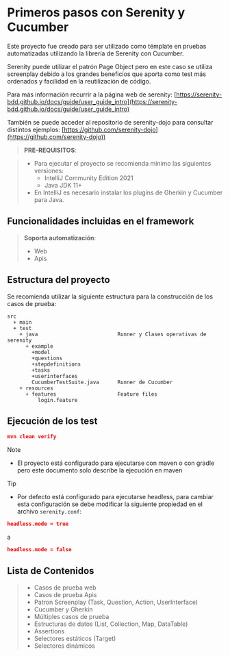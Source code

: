 # Primeros pasos con Serenity y Cucumber

Este proyecto fue creado para ser utilizado como témplate en pruebas automatizadas utilizando la librería de Serenity con Cucumber. 

Serenity puede utilizar el patrón Page Object pero en este caso se utiliza screenplay debido a los grandes beneficios que aporta como test más ordenados y facilidad en la reutilización de código.

Para más información recurrir a la página web de serenity: [https://serenity-bdd.github.io/docs/guide/user_guide_intro](https://serenity-bdd.github.io/docs/guide/user_guide_intro)

También se puede acceder al repositorio de serenity-dojo para consultar distintos ejemplos: [https://github.com/serenity-dojo](https://github.com/serenity-dojo))


> **PRE-REQUISITOS**:

> * Para ejecutar el proyecto se recomienda mínimo las siguientes versiones:
>   * IntelliJ Community Edition 2021
>   * Java JDK 11+
> * En IntelliJ es necesario instalar los plugins de Gherkin y Cucumber para Java.

## Funcionalidades incluidas en el framework

> **Soporta automatización**:
> * Web
> * Apis

## Estructura del proyecto

Se recomienda utilizar la siguiente estructura para la construcción de los casos de prueba:

```Gherkin
src
  + main
  + test
    + java                          Runner y Clases operativas de serenity
      + example                   
        +model
        +questions
        +stepdefinitions
        +tasks
        +userinterfaces
        CucumberTestSuite.java      Runner de Cucumber
    + resources
      + features                    Feature files
          login.feature
```

## Ejecución de los test

```json
mvn clean verify
```


> [!NOTE] 
> * El proyecto está configurado para ejecutarse con maven o con gradle pero este documento solo describe la ejecución en maven
>

> [!TIP]
> * Por defecto está configurado para ejecutarse headless, para cambiar esta configuración se debe modificar la siguiente propiedad en el archivo `serenity.conf`:

```json
headless.mode = true
```
a

```json
headless.mode = false
```

## Lista de Contenidos

> * Casos de prueba web
> * Casos de prueba Apis
> * Patron Screenplay (Task, Question, Action, UserInterface)
> * Cucumber y Gherkin
> * Múltiples casos de prueba
> * Estructuras de datos (List, Collection, Map, DataTable)
> * Assertions
> * Selectores estáticos (Target)
> * Selectores dinámicos
